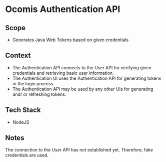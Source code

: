 # Ocomis Authentication API

## Scope

* Generates Java Web Tokens based on given credentials

## Context

* The Authentication API connects to the User API for verifying given credentials and retrieving basic user information.
* The Authentication UI uses the Authentication API for generating tokens in the login process.
* The Authentication API may be used by any other UIs for generating and/ or refreshing tokens.

## Tech Stack

* NodeJS

## Notes

The connection to the User API has not established yet.
Therefore, fake credentials are used.